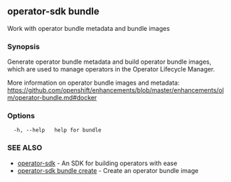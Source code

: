 ## operator-sdk bundle

Work with operator bundle metadata and bundle images

### Synopsis

Generate operator bundle metadata and build operator bundle images, which
are used to manage operators in the Operator Lifecycle Manager.

More information on operator bundle images and metadata:
https://github.com/openshift/enhancements/blob/master/enhancements/olm/operator-bundle.md#docker

### Options

```
  -h, --help   help for bundle
```

### SEE ALSO

* [operator-sdk](operator-sdk.md)	 - An SDK for building operators with ease
* [operator-sdk bundle create](operator-sdk_bundle_create.md)	 - Create an operator bundle image

